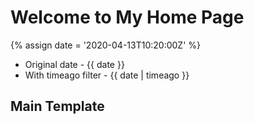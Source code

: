 ---
---

# Welcome to My Home Page

{% assign date = '2020-04-13T10:20:00Z' %}

- Original date - {{ date }}
- With timeago filter - {{ date | timeago }}

## Main Template
